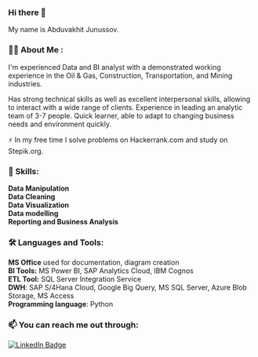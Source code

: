 ### Hi there 👋

My name is Abduvakhit Junussov. 

### 👩‍💻 About Me :

I'm experienced Data and BI analyst with a demonstrated working experience in the Oil & Gas, Construction, Transportation, and Mining industries. 

Has strong technical skills as well as excellent interpersonal skills, allowing to interact with a wide range of clients. Experience in leading an analytic team of 3-7 people. Quick learner, able to adapt to changing business needs and environment quickly.

⚡ In my free time I solve problems on Hackerrank.com and study on Stepik.org.

### 🔭 Skills: 
   **Data Manipulation** <br /> 
   **Data Cleaning** <br /> 
    **Data Visualization <br />
    Data modelling <br />
    Reporting and Business Analysis**

### 🛠 Languages and Tools:
   
   **MS Office** used for documentation, diagram creation <br />
   **BI Tools:** MS Power BI, SAP Analytics Cloud, IBM Cognos <br />
   **ETL Tool:** SQL Server Integration Service <br />
   **DWH**: SAP S/4Hana Cloud, Google Big Query, MS SQL Server, Azure Blob Storage, MS Access <br />
   **Programming language**: Python


### 📫 You can reach me out through:

<div id="badges">
  <a href="https://www.linkedin.com/in/abduvakhit-junussov-698528b5/">
    <img src="https://img.shields.io/badge/LinkedIn-blue?style=for-the-badge&logo=linkedin&logoColor=white" alt="LinkedIn Badge"/>
  </a>
 </div>

<!--
**Abduvakhit/Abduvakhit** is a ✨ _special_ ✨ repository because its `README.md` (this file) appears on your GitHub profile.

Here are some ideas to get you started:

- 🔭 I’m currently working on ...
- 🌱 I’m currently learning ...
- 👯 I’m looking to collaborate on ...
- 🤔 I’m looking for help with ...
- 💬 Ask me about ...
-  How to reach me: ...
- 😄 Pronouns: ...
- ⚡ Fun fact: ...
-->
